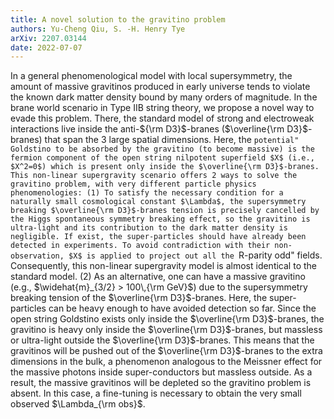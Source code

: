 ```yaml
---
title: A novel solution to the gravitino problem
authors: Yu-Cheng Qiu, S. -H. Henry Tye
arXiv: 2207.03144
date: 2022-07-07
---
```

In a general phenomenological model with local supersymmetry, the amount of massive gravitinos produced in early universe tends to violate the known dark matter density bound by many orders of magnitude. In the brane world scenario in Type IIB string theory, we propose a novel way to evade this problem. There, the standard model of strong and electroweak interactions live inside the anti-${\rm D3}$-branes ($\overline{\rm D3}$-branes) that span the 3 large spatial dimensions.  Here, the ``potential" Goldstino to be absorbed by the gravitino (to become massive) is the fermion component of the open string nilpotent superfield $X$ (i.e., $X^2=0$) which is present only inside the $\overline{\rm D3}$-branes. This non-linear supergravity scenario offers 2 ways to solve the gravitino problem, with very different particle physics phenomenologies:
(1) To satisfy the necessary condition for a naturally small cosmological constant $\Lambda$, the supersymmetry breaking $\overline{\rm D3}$-branes tension is precisely cancelled by the Higgs spontaneous symmetry breaking effect, so the gravitino is ultra-light and its contribution to the dark matter density is negligible. If exist, the super-particles should have already been detected in experiments. To avoid contradiction with their non-observation, $X$ is applied to project out all the ``R-parity odd" fields.  Consequently, this non-linear supergravity model is almost identical to the standard model.
(2) As an alternative, one can have a massive gravitino (e.g., $\widehat{m}_{3/2} > 100\,{\rm GeV}$) due to the supersymmetry breaking tension of the $\overline{\rm D3}$-branes. Here, the super-particles can be heavy enough to have avoided detection so far. Since the open string Goldstino exists only inside the $\overline{\rm D3}$-branes, the gravitino is heavy only inside the $\overline{\rm D3}$-branes, but massless or ultra-light outside the $\overline{\rm D3}$-branes. This means that the gravitinos will be pushed out of the $\overline{\rm D3}$-branes to the extra dimensions in the bulk, a phenomenon analogous to the Meissner effect for the massive photons inside super-conductors but massless outside. As a result, the massive gravitinos will be depleted so the gravitino problem is absent. In this case, a fine-tuning is necessary to obtain the very small observed $\Lambda_{\rm obs}$.